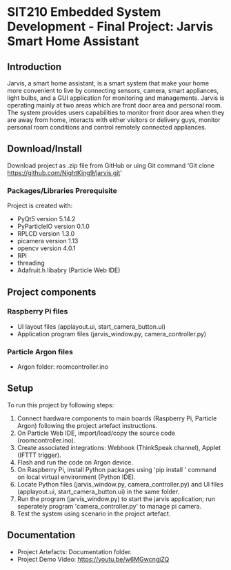 # SIT210 Embedded System Development - Final Project: Jarvis Smart Home Assistant

## Introduction
Jarvis, a smart home assistant, is a smart system that make your home more
convenient to live by connecting sensors, camera, smart appliances, light bulbs,
and a GUI application for monitoring and managements. Jarvis is operating mainly
at two areas which are front door area and personal room. The system provides
users capabilities to monitor front door area when they are away from home,
interacts with either visitors or delivery guys, monitor personal room conditions
and control remotely connected appliances.

## Download/Install
Download project as .zip file from GitHub or uing Git command 'Git clone https://github.com/NightKing9/jarvis.git' 

### Packages/Libraries Prerequisite
Project is created with:
* PyQt5 version 5.14.2
* PyParticleIO version 0.1.0
* RPLCD version 1.3.0
* picamera version 1.13
* opencv version 4.0.1
* RPi
* threading
* Adafruit.h libabry (Particle Web IDE)

## Project components
### Raspberry Pi files
* UI layout files (applayout.ui, start_camera_button.ui)
* Application program files (jarvis_window.py, camera_controller.py)

### Particle Argon files
* Argon folder: roomcontroller.ino

## Setup
To run this project by following steps:
1. Connect hardware components to main boards (Raspberry Pi, Particle Argon) following the project artefact instructions.
2. On Particle Web IDE, import/load/copy the source code (roomcontroller.ino).
3. Create associated integrations: Webhook (ThinkSpeak channel), Applet (IFTTT trigger).
4. Flash and run the code on Argon device.
5. On Raspberry Pi, install Python packages using 'pip install <package name>' command on local virtual environment (Python IDE).
6. Locate Python files (jarvis_window.py, camera_controller.py) and UI files (applayout.ui, start_camera_button.ui) in the same folder.
7. Run the program (jarvis_window.py) to start the jarvis application; run seperately program 'camera_controller.py' to manage pi camera.
8. Test the system using scenario in the project artefact.
  
## Documentation
* Project Artefacts: Documentation folder.
* Project Demo Video: https://youtu.be/w6MGwcngjZQ
